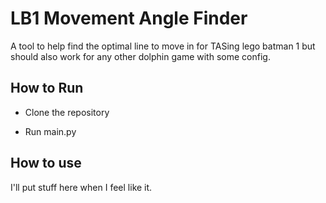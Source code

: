 # LB1 Movement Angle Finder

A tool to help find the optimal line to move in for TASing lego batman 1 but should also work for any other dolphin game with some config.

## How to Run

- Clone the repository

- Run main.py

## How to use

I'll put stuff here when I feel like it.
